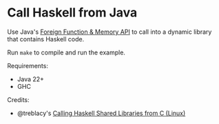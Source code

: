 # Call Haskell from Java

Use Java's [Foreign Function & Memory API](https://openjdk.org/jeps/454) to call
into a dynamic library that contains Haskell code.

Run `make` to compile and run the example.

Requirements:

- Java 22+
- GHC

Credits:

- @treblacy's [Calling Haskell Shared Libraries from C (Linux)](https://www.vex.net/~trebla/haskell/so.xhtml)
